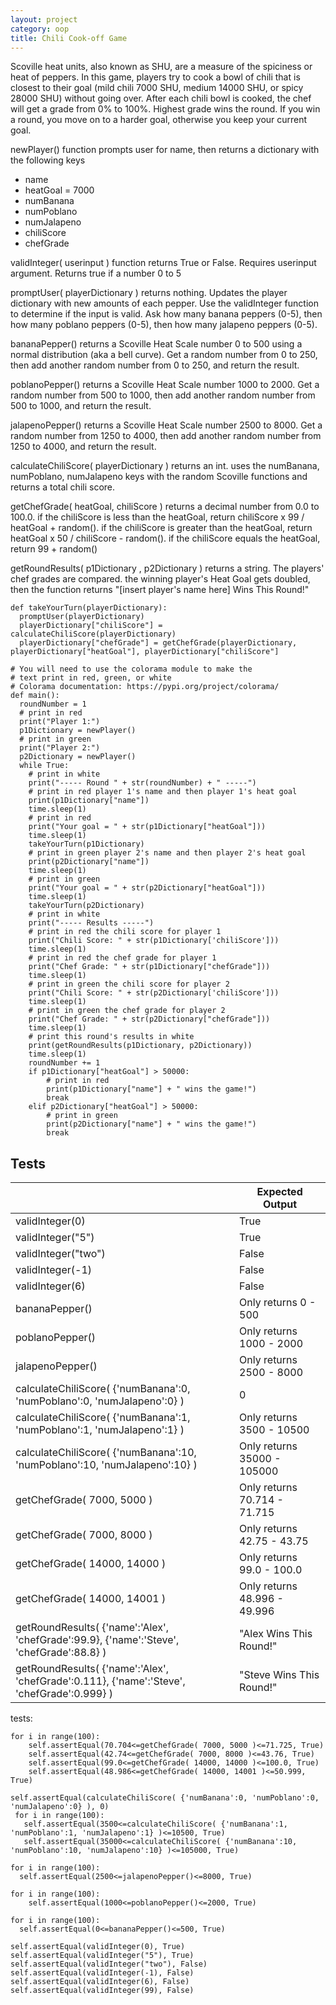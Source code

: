 ```yaml
---
layout: project
category: oop
title: Chili Cook-off Game
---
```




Scoville heat units, also known as SHU, are a measure of the spiciness or heat of peppers. In this game, players try to cook a bowl of chili that is closest to their goal (mild chili 7000 SHU, medium 14000 SHU, or spicy 28000 SHU) without going over. After each chili bowl is cooked, the chef will get a grade from 0% to 100%. Highest grade wins the round. If you win a round, you move on to a harder goal, otherwise you keep your current goal.

newPlayer() function prompts user for name, then returns a dictionary with the following keys
- name
- heatGoal = 7000
- numBanana
- numPoblano
- numJalapeno
- chiliScore
- chefGrade

validInteger( userinput ) function returns True or False. Requires userinput argument. Returns true if a number 0 to 5

promptUser( playerDictionary ) returns nothing. Updates the player dictionary with new amounts of each pepper. Use the validInteger function to determine if the input is valid. Ask how many banana peppers (0-5), then how many poblano peppers (0-5), then how many jalapeno peppers (0-5).

bananaPepper() returns a Scoville Heat Scale number 0 to 500 using a normal distribution (aka a bell curve). Get a random number from 0 to 250, then add another random number from 0 to 250, and return the result.

poblanoPepper() returns a Scoville Heat Scale number 1000 to 2000. Get a random number from 500 to 1000, then add another random number from 500 to 1000, and return the result.

jalapenoPepper() returns a Scoville Heat Scale number 2500 to 8000. Get a random number from 1250 to 4000, then add another random number from 1250 to 4000, and return the result.

calculateChiliScore( playerDictionary ) returns an int. uses the numBanana, numPoblano, numJalapeno keys with the random Scoville functions and returns a total chili score.

getChefGrade( heatGoal, chiliScore ) returns a decimal number from 0.0 to 100.0.
if the chiliScore is less than the heatGoal, return chiliScore x 99 / heatGoal + random().
if the chiliScore is greater than the heatGoal, return heatGoal x 50 / chiliScore - random().
if the chiliScore equals the heatGoal, return 99 + random()

getRoundResults( p1Dictionary , p2Dictionary ) returns a string. The players' chef grades are compared. the winning player's Heat Goal gets doubled, then the function returns "[insert player's name here] Wins This Round!"

```
def takeYourTurn(playerDictionary):
  promptUser(playerDictionary)
  playerDictionary["chiliScore"] = calculateChiliScore(playerDictionary)
  playerDictionary["chefGrade"] = getChefGrade(playerDictionary, playerDictionary["heatGoal"], playerDictionary["chiliScore"]

# You will need to use the colorama module to make the
# text print in red, green, or white
# Colorama documentation: https://pypi.org/project/colorama/
def main():
  roundNumber = 1
  # print in red
  print("Player 1:")
  p1Dictionary = newPlayer()
  # print in green
  print("Player 2:")
  p2Dictionary = newPlayer()
  while True:
    # print in white
    print("----- Round " + str(roundNumber) + " -----")
    # print in red player 1's name and then player 1's heat goal
    print(p1Dictionary["name"])
    time.sleep(1)
    # print in red
    print("Your goal = " + str(p1Dictionary["heatGoal"]))
    time.sleep(1)
    takeYourTurn(p1Dictionary)
    # print in green player 2's name and then player 2's heat goal
    print(p2Dictionary["name"])
    time.sleep(1)
    # print in green
    print("Your goal = " + str(p2Dictionary["heatGoal"]))
    time.sleep(1)
    takeYourTurn(p2Dictionary)
    # print in white
    print("----- Results -----")
    # print in red the chili score for player 1
    print("Chili Score: " + str(p1Dictionary['chiliScore']))
    time.sleep(1)
    # print in red the chef grade for player 1
    print("Chef Grade: " + str(p1Dictionary["chefGrade"]))
    time.sleep(1)
    # print in green the chili score for player 2
    print("Chili Score: " + str(p2Dictionary['chiliScore']))
    time.sleep(1)
    # print in green the chef grade for player 2
    print("Chef Grade: " + str(p2Dictionary["chefGrade"]))
    time.sleep(1)
    # print this round's results in white
    print(getRoundResults(p1Dictionary, p2Dictionary))
    time.sleep(1)
    roundNumber += 1
    if p1Dictionary["heatGoal"] > 50000:
        # print in red
        print(p1Dictionary["name"] + " wins the game!")
        break
    elif p2Dictionary["heatGoal"] > 50000:
        # print in green
        print(p2Dictionary["name"] + " wins the game!")
        break
```

## Tests

|   | Expected Output |
|---|-----------------|
| validInteger(0)  | True |
| validInteger("5")  | True |
| validInteger("two")  | False |
| validInteger(-1)  | False |
| validInteger(6)  | False |
| bananaPepper()  |  Only returns 0 - 500  |
| poblanoPepper() |  Only returns 1000 - 2000 |
| jalapenoPepper() |  Only returns 2500 - 8000 |
|calculateChiliScore( {'numBanana':0, 'numPoblano':0, 'numJalapeno':0} )| 0|
|calculateChiliScore( {'numBanana':1, 'numPoblano':1, 'numJalapeno':1} )| Only returns 3500 - 10500|
|calculateChiliScore( {'numBanana':10, 'numPoblano':10, 'numJalapeno':10} )| Only returns 35000 - 105000|
|getChefGrade( 7000, 5000 )| Only returns 70.714 - 71.715 |
|getChefGrade( 7000, 8000 )| Only returns 42.75 - 43.75 |
|getChefGrade( 14000, 14000 )| Only returns 99.0 - 100.0 |
|getChefGrade( 14000, 14001 )| Only returns 48.996 - 49.996 |
|getRoundResults( {'name':'Alex', 'chefGrade':99.9}, {'name':'Steve', 'chefGrade':88.8} )| "Alex Wins This Round!" |
|getRoundResults( {'name':'Alex', 'chefGrade':0.111}, {'name':'Steve', 'chefGrade':0.999} )| "Steve Wins This Round!" |




tests:
```
for i in range(100):
    self.assertEqual(70.704<=getChefGrade( 7000, 5000 )<=71.725, True)
    self.assertEqual(42.74<=getChefGrade( 7000, 8000 )<=43.76, True)
    self.assertEqual(99.0<=getChefGrade( 14000, 14000 )<=100.0, True)
    self.assertEqual(48.986<=getChefGrade( 14000, 14001 )<=50.999, True)

self.assertEqual(calculateChiliScore( {'numBanana':0, 'numPoblano':0, 'numJalapeno':0} ), 0)
 for i in range(100):
   self.assertEqual(3500<=calculateChiliScore( {'numBanana':1, 'numPoblano':1, 'numJalapeno':1} )<=10500, True)
   self.assertEqual(35000<=calculateChiliScore( {'numBanana':10, 'numPoblano':10, 'numJalapeno':10} )<=105000, True)

for i in range(100):
  self.assertEqual(2500<=jalapenoPepper()<=8000, True)

for i in range(100):
    self.assertEqual(1000<=poblanoPepper()<=2000, True)

for i in range(100):
  self.assertEqual(0<=bananaPepper()<=500, True)

self.assertEqual(validInteger(0), True)
self.assertEqual(validInteger("5"), True)
self.assertEqual(validInteger("two"), False)
self.assertEqual(validInteger(-1), False)
self.assertEqual(validInteger(6), False)
self.assertEqual(validInteger(99), False)


```

